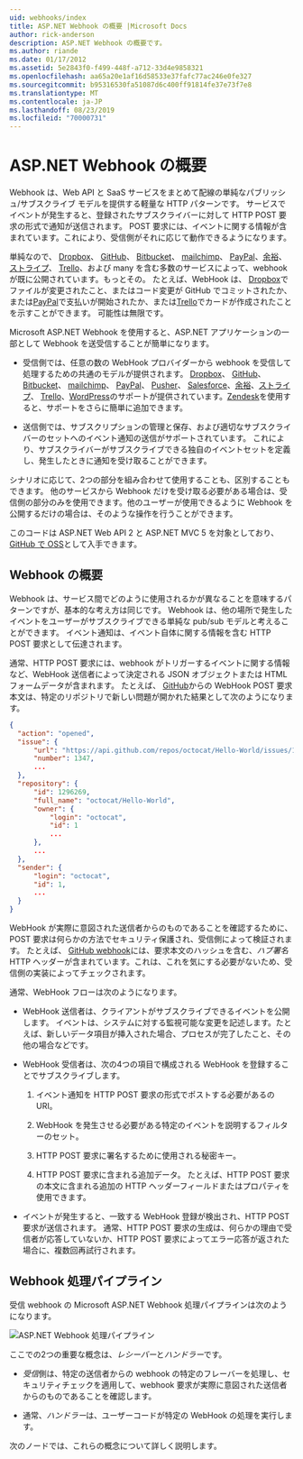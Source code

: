 ```yaml
---
uid: webhooks/index
title: ASP.NET Webhook の概要 |Microsoft Docs
author: rick-anderson
description: ASP.NET Webhook の概要です。
ms.author: riande
ms.date: 01/17/2012
ms.assetid: 5e2843f0-f499-448f-a712-33d4e9858321
ms.openlocfilehash: aa65a20e1af16d58533e37fafc77ac246e0fe327
ms.sourcegitcommit: b95316530fa51087d6c400ff91814fe37e73f7e8
ms.translationtype: MT
ms.contentlocale: ja-JP
ms.lasthandoff: 08/23/2019
ms.locfileid: "70000731"
---
```

# <a name="aspnet-webhooks-overview"></a>ASP.NET Webhook の概要

Webhook は、Web API と SaaS サービスをまとめて配線の単純なパブリッシュ/サブスクライブ モデルを提供する軽量な HTTP パターンです。 サービスでイベントが発生すると、登録されたサブスクライバーに対して HTTP POST 要求の形式で通知が送信されます。 POST 要求には、イベントに関する情報が含まれています。これにより、受信側がそれに応じて動作できるようになります。

単純なので、 [Dropbox](http://dropbox.com/)、 [GitHub](http://www.github.com/)、 [Bitbucket](https://bitbucket.org/)、 [mailchimp](http://www.mailchimp.com/)、 [PayPal](http://www.paypal.com/)、[余裕](http://www.slack.com)、[ストライプ](http://www.stripe.com)、 [Trello](http://www.trello.com/)、および many を含む多数のサービスによって、webhook が既に公開されています。もっとその。 たとえば、WebHook は、 [Dropbox](http://dropbox.com/)でファイルが変更されたこと、またはコード変更が GitHub でコミットされたか、または[PayPal](http://www.paypal.com/)で支払いが開始されたか、または[Trello](http://www.trello.com/)でカードが作成されたことを示すことができます。 可能性は無限です。

Microsoft ASP.NET Webhook を使用すると、ASP.NET アプリケーションの一部として Webhook を送受信することが簡単になります。

* 受信側では、任意の数の WebHook プロバイダーから webhook を受信して処理するための共通のモデルが提供されます。 [Dropbox](http://dropbox.com/)、 [GitHub](http://www.github.com/)、 [Bitbucket](https://bitbucket.org/)、 [mailchimp](http://www.mailchimp.com/)、 [PayPal](http://www.paypal.com/)、 [Pusher](http://www.pusher.com)、 [Salesforce](http://www.salesforce.com)、[余裕](http://www.slack.com)、[ストライプ](http://www.stripe.com)、 [Trello](http://www.trello.com/)、[WordPress](http://www.wordpress.com)のサポートが提供されています。[Zendesk](https://www.zendesk.com/)を使用すると、サポートをさらに簡単に追加できます。

* 送信側では、サブスクリプションの管理と保存、および適切なサブスクライバーのセットへのイベント通知の送信がサポートされています。 これにより、サブスクライバーがサブスクライブできる独自のイベントセットを定義し、発生したときに通知を受け取ることができます。

シナリオに応じて、2つの部分を組み合わせて使用することも、区別することもできます。 他のサービスから Webhook だけを受け取る必要がある場合は、受信側の部分のみを使用できます。他のユーザーが使用できるように Webhook を公開するだけの場合は、そのような操作を行うことができます。

このコードは ASP.NET Web API 2 と ASP.NET MVC 5 を対象としており、 [GitHub で OSS](https://github.com/aspnet/WebHooks)として入手できます。

## <a name="webhooks-overview"></a>Webhook の概要

Webhook は、サービス間でどのように使用されるかが異なることを意味するパターンですが、基本的な考え方は同じです。 Webhook は、他の場所で発生したイベントをユーザーがサブスクライブできる単純な pub/sub モデルと考えることができます。 イベント通知は、イベント自体に関する情報を含む HTTP POST 要求として伝達されます。

通常、HTTP POST 要求には、webhook がトリガーするイベントに関する情報など、WebHook 送信者によって決定される JSON オブジェクトまたは HTML フォームデータが含まれます。 たとえば、 [GitHub](http://www.github.com/)からの WebHook POST 要求本文は、特定のリポジトリで新しい問題が開かれた結果として次のようになります。

```json
{
  "action": "opened",
  "issue": {
      "url": "https://api.github.com/repos/octocat/Hello-World/issues/1347",
      "number": 1347,
      ...
  },
  "repository": {
      "id": 1296269,
      "full_name": "octocat/Hello-World",
      "owner": {
          "login": "octocat",
          "id": 1
          ...
      },
      ...
  },
  "sender": {
      "login": "octocat",
      "id": 1,
      ...
  }
}
```

WebHook が実際に意図された送信者からのものであることを確認するために、POST 要求は何らかの方法でセキュリティ保護され、受信側によって検証されます。 たとえば、 [GitHub webhook](https://developer.github.com/webhooks/)には、要求本文のハッシュを含む、*ハブ署名*HTTP ヘッダーが含まれています。これは、これを気にする必要がないため、受信側の実装によってチェックされます。

通常、WebHook フローは次のようになります。

* WebHook 送信者は、クライアントがサブスクライブできるイベントを公開します。 イベントは、システムに対する監視可能な変更を記述します。たとえば、新しいデータ項目が挿入された場合、プロセスが完了したこと、その他の場合などです。

* WebHook 受信者は、次の4つの項目で構成される WebHook を登録することでサブスクライブします。

     1. イベント通知を HTTP POST 要求の形式でポストする必要があるの URI。

     2. WebHook を発生させる必要がある特定のイベントを説明するフィルターのセット。

     3. HTTP POST 要求に署名するために使用される秘密キー。

     4. HTTP POST 要求に含まれる追加データ。 たとえば、HTTP POST 要求の本文に含まれる追加の HTTP ヘッダーフィールドまたはプロパティを使用できます。

* イベントが発生すると、一致する WebHook 登録が検出され、HTTP POST 要求が送信されます。 通常、HTTP POST 要求の生成は、何らかの理由で受信者が応答していないか、HTTP POST 要求によってエラー応答が返された場合に、複数回再試行されます。

## <a name="webhooks-processing-pipeline"></a>Webhook 処理パイプライン

受信 webhook の Microsoft ASP.NET Webhook 処理パイプラインは次のようになります。

![ASP.NET Webhook 処理パイプライン](_static/WebHookReceivers.png)

ここでの2つの重要な概念は、*レシーバー*と*ハンドラー*です。

* *受信*側は、特定の送信者からの webhook の特定のフレーバーを処理し、セキュリティチェックを適用して、webhook 要求が実際に意図された送信者からのものであることを確認します。

* 通常、*ハンドラー*は、ユーザーコードが特定の WebHook の処理を実行します。

次のノードでは、これらの概念について詳しく説明します。
